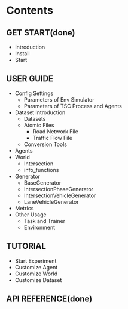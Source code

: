 # Contents

## GET START(done)

- Introduction
- Install
- Start

## USER GUIDE

- Config Settings
    - Parameters of Env Simulator
    - Parameters of TSC Process and Agents
- Dataset Introduction
    - Datasets
    - Atomic Files
        - Road Network File
        - Traffic Flow File
    - Conversion Tools
- Agents
- World
    - Intersection
    - info_functions
- Generator
    - BaseGenerator
    - IntersectionPhaseGenerator
    - IntersectionVehicleGenerator
    - LaneVehicleGenerator
- Metrics
- Other Usage
    - Task and Trainer
    - Environment

## TUTORIAL

- Start Experiment
- Customize Agent
- Customize World
- Customize Dataset

## API REFERENCE(done)